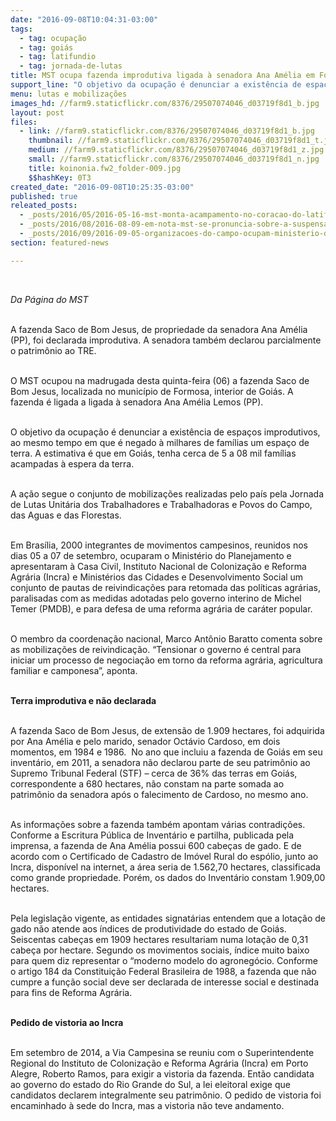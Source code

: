 ```yaml
---
date: "2016-09-08T10:04:31-03:00"
tags:
  - tag: ocupação
  - tag: goiás
  - tag: latifundio
  - tag: jornada-de-lutas
title: MST ocupa fazenda improdutiva ligada à senadora Ana Amélia em Formosa
support_line: "O objetivo da ocupação é denunciar a existência de espaços improdutivos, ao mesmo tempo em que é negado à milhares de famílias um espaço de terra"
menu: lutas e mobilizações
images_hd: //farm9.staticflickr.com/8376/29507074046_d03719f8d1_b.jpg
layout: post
files:
  - link: //farm9.staticflickr.com/8376/29507074046_d03719f8d1_b.jpg
    thumbnail: //farm9.staticflickr.com/8376/29507074046_d03719f8d1_t.jpg
    medium: //farm9.staticflickr.com/8376/29507074046_d03719f8d1_z.jpg
    small: //farm9.staticflickr.com/8376/29507074046_d03719f8d1_n.jpg
    title: koinonia.fw2_folder-009.jpg
    $$hashKey: 0T3
created_date: "2016-09-08T10:25:35-03:00"
published: true
releated_posts:
  - _posts/2016/05/2016-05-16-mst-monta-acampamento-no-coracao-do-latifundio-gaucho.md
  - _posts/2016/08/2016-08-09-em-nota-mst-se-pronuncia-sobre-a-suspensao-do-despejo-de-ocupacao-em-goias.md
  - _posts/2016/09/2016-09-05-organizacoes-do-campo-ocupam-ministerio-do-planejamento-durante-jornada-unitaria.md
section: featured-news

---
```

<p>&nbsp;</p>

<p><em>Da P&aacute;gina do MST </em></p>

<p><br />
A fazenda Saco de Bom Jesus, de propriedade da senadora Ana Am&eacute;lia (PP), foi declarada improdutiva. A senadora tamb&eacute;m declarou parcialmente o patrim&ocirc;nio ao TRE.</p>

<p><br />
O MST ocupou na madrugada desta quinta-feira (06) a fazenda Saco de Bom Jesus, localizada no munic&iacute;pio de Formosa, interior de Goi&aacute;s. A fazenda &eacute; ligada a ligada &agrave; senadora Ana Am&eacute;lia Lemos (PP).</p>

<p><br />
O objetivo da ocupa&ccedil;&atilde;o &eacute; denunciar a exist&ecirc;ncia de espa&ccedil;os improdutivos, ao mesmo tempo em que &eacute; negado &agrave; milhares de fam&iacute;lias um espa&ccedil;o de terra. <span data-offset-key="8o02a-0-0"><span data-text="true">A estimativa &eacute; que em Goi&aacute;s, tenha cerca de 5 a 08 mil fam&iacute;lias acampadas &agrave; espera da terra.</span></span></p>

<p><br />
A a&ccedil;&atilde;o segue o conjunto de mobiliza&ccedil;&otilde;es realizadas pelo pa&iacute;s pela Jornada de Lutas Unit&aacute;ria dos Trabalhadores e Trabalhadoras e Povos do Campo, das Aguas e das Florestas.</p>

<p><br />
Em Bras&iacute;lia, 2000 integrantes de movimentos campesinos, reunidos nos dias 05 a 07 de setembro, ocuparam o Minist&eacute;rio do Planejamento e apresentaram &agrave; Casa Civil, Instituto Nacional de Coloniza&ccedil;&atilde;o e Reforma Agr&aacute;ria (Incra) e Minist&eacute;rios das Cidades e Desenvolvimento Social um conjunto de pautas de reivindica&ccedil;&otilde;es para retomada das pol&iacute;ticas agr&aacute;rias, paralisadas com as medidas adotadas pelo governo interino de Michel Temer (PMDB), e para defesa de uma reforma agr&aacute;ria de car&aacute;ter popular.</p>

<p><br />
O membro da coordena&ccedil;&atilde;o nacional, Marco Ant&ocirc;nio Baratto comenta sobre as mobiliza&ccedil;&otilde;es de reivindica&ccedil;&atilde;o. &ldquo;Tensionar o governo &eacute; central para iniciar um processo de negocia&ccedil;&atilde;o em torno da reforma agr&aacute;ria, agricultura familiar e camponesa&rdquo;, aponta.</p>

<p><br />
<strong>Terra improdutiva e n&atilde;o declarada</strong></p>

<p><br />
A fazenda Saco de Bom Jesus, de extens&atilde;o de 1.909 hectares, foi adquirida por Ana Am&eacute;lia e pelo marido, senador Oct&aacute;vio Cardoso, em dois momentos, em 1984 e 1986. &nbsp;No ano que incluiu a fazenda de Goi&aacute;s em seu invent&aacute;rio, em 2011, a senadora n&atilde;o declarou parte de seu patrim&ocirc;nio ao Supremo Tribunal Federal (STF) &ndash; cerca de 36% das terras em Goi&aacute;s, correspondente a 680 hectares, n&atilde;o constam na parte somada ao patrim&ocirc;nio da senadora ap&oacute;s o falecimento de Cardoso, no mesmo ano.</p>

<p><br />
As informa&ccedil;&otilde;es sobre a fazenda tamb&eacute;m apontam v&aacute;rias contradi&ccedil;&otilde;es. Conforme a Escritura P&uacute;blica de Invent&aacute;rio e partilha, publicada pela imprensa, a fazenda de Ana Am&eacute;lia possui 600 cabe&ccedil;as de gado. E de acordo com o Certificado de Cadastro de Im&oacute;vel Rural do esp&oacute;lio, junto ao Incra, dispon&iacute;vel na internet, a &aacute;rea seria de 1.562,70 hectares, classificada como grande propriedade. Por&eacute;m, os dados do Invent&aacute;rio constam 1.909,00 hectares.</p>

<p><br />
Pela legisla&ccedil;&atilde;o vigente, as entidades signat&aacute;rias entendem que a lota&ccedil;&atilde;o de gado n&atilde;o atende aos &iacute;ndices de produtividade do estado de Goi&aacute;s. Seiscentas cabe&ccedil;as em 1909 hectares resultariam numa lota&ccedil;&atilde;o de 0,31 cabe&ccedil;a por hectare. Segundo os movimentos sociais, &iacute;ndice muito baixo para quem diz representar o &ldquo;moderno modelo do agroneg&oacute;cio. Conforme o artigo 184 da Constitui&ccedil;&atilde;o Federal Brasileira de 1988, a fazenda que n&atilde;o cumpre a fun&ccedil;&atilde;o social deve ser declarada de interesse social e destinada para fins de Reforma Agr&aacute;ria.</p>

<p><br />
<strong>Pedido de vistoria ao Incra</strong></p>

<p><br />
Em setembro de 2014, a Via Campesina se reuniu com o Superintendente Regional do Instituto de Coloniza&ccedil;&atilde;o e Reforma Agr&aacute;ria (Incra) em Porto Alegre, Roberto Ramos, para exigir a vistoria da fazenda. Ent&atilde;o candidata ao governo do estado do Rio Grande do Sul, a lei eleitoral exige que candidatos declarem integralmente seu patrim&ocirc;nio. O pedido de vistoria foi encaminhado &agrave; sede do Incra, mas a vistoria n&atilde;o teve andamento.</p>
